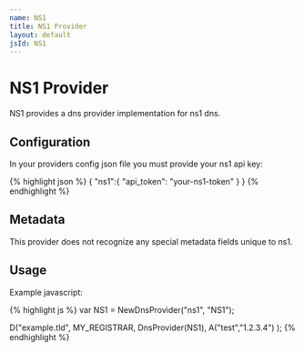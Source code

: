 ```yaml
---
name: NS1
title: NS1 Provider
layout: default
jsId: NS1
---
```

# NS1 Provider

NS1 provides a dns provider implementation for ns1 dns.

## Configuration

In your providers config json file you must provide your ns1 api key:

{% highlight json %}
{
  "ns1":{
    "api_token": "your-ns1-token"
  }
}
{% endhighlight %}

## Metadata

This provider does not recognize any special metadata fields unique to ns1.

## Usage

Example javascript:

{% highlight js %}
var NS1 = NewDnsProvider("ns1", "NS1");

D("example.tld", MY_REGISTRAR, DnsProvider(NS1),
    A("test","1.2.3.4")
);
{% endhighlight %}

